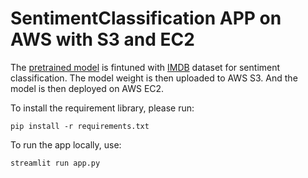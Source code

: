 # SentimentClassification APP on AWS with S3 and EC2
The [pretrained model](https://huggingface.co/huawei-noah/TinyBERT_General_4L_312D) is fintuned with [IMDB](https://raw.githubusercontent.com/laxmimerit/All-CSV-ML-Data-Files-Download/master/IMDB-Dataset.csv) dataset for sentiment classification. The model weight is then uploaded to AWS S3. And the model is then deployed on AWS EC2. 

To install the requirement library, please run:
```
pip install -r requirements.txt
```
To run the app locally, use:
```
streamlit run app.py
```
